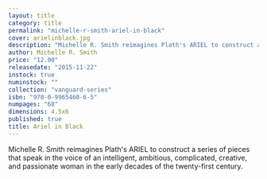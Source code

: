 ```yaml
---
layout: title
category: title
permalink: "michelle-r-smith-ariel-in-black"
cover: arielinblack.jpg
description: "Michelle R. Smith reimagines Plath's ARIEL to construct a series of pieces that speak in the voice of an intelligent, ambitious, complicated, creative, and passionate woman in the early decades of the twenty-first century."
author: Michelle R. Smith
price: "12.00"
releasedate: "2015-11-22"
instock: true
numinstock: ""
collection: "vanguard-series"
isbn: "978-0-9965460-6-5"
numpages: "68"
dimensions: 4.5x6
published: true
title: Ariel in Black
---
```




Michelle R. Smith reimagines Plath's ARIEL to construct a series of pieces that speak in the voice of an intelligent, ambitious, complicated, creative, and passionate woman in the early decades of the twenty-first century.


